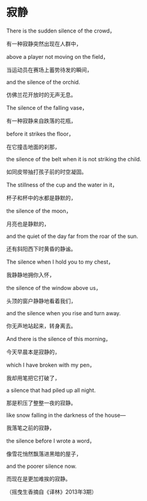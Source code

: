 # 寂静

There is the sudden silence of the crowd， 

有一种寂静突然出现在人群中， 

above a player not moving on the field， 

当运动员在赛场上蓄势待发的瞬间， 

and the silence of the orchid. 

仿佛兰花开放时的无声无息。 

The silence of the falling vase， 

有一种寂静来自跌落的花瓶， 

before it strikes the floor， 

在它撞击地面的刹那， 

the silence of the belt when it is not striking the child. 

如同皮带抽打孩子前的时空凝固。 

The stillness of the cup and the water in it， 

杯子和杯中的水都是静默的， 

the silence of the moon， 

月亮也是静默的， 

and the quiet of the day far from the roar of the sun. 

还有斜阳西下时黄昏的静谧。 

The silence when I hold you to my chest， 

我静静地拥你入怀， 

the silence of the window above us， 

头顶的窗户静静地看着我们， 

and the silence when you rise and turn away. 

你无声地站起来，转身离去。 

And there is the silence of this morning， 

今天早晨本是寂静的， 

which I have broken with my pen， 

我却用笔把它打破了， 

a silence that had piled up all night. 

那是积压了整整一夜的寂静。 

like snow falling in the darkness of the house— 

我落笔之前的寂静， 

the silence before I wrote a word， 

像雪花悄然飘落进黑暗的屋子， 

and the poorer silence now. 

而现在是更加难挨的寂静。 

（摇曳生香摘自《译林》2013年3期）